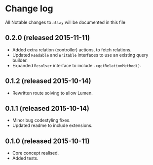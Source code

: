 # Change log
All Notable changes to `allay` will be documented in this file

## 0.2.0 (released 2015-11-11)
- Added extra relation (controller) actions, to fetch relations.
- Updated `Readable` and `Writable` interfaces to use an existing query builder.
- Expanded `Resolver` interface to include `->getRelationMethod()`.

## 0.1.2 (released 2015-10-14)
- Rewritten route solving to allow Lumen.

## 0.1.1 (released 2015-10-14)
- Minor bug codestyling fixes.
- Updated readme to include extensions.

## 0.1.0 (released 2015-10-11)
- Core concept realised.
- Added tests.
